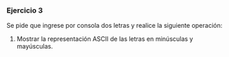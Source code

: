 ### Ejercicio 3

Se pide que ingrese por consola dos letras y realice la siguiente operación:
1. Mostrar la representación ASCII de las letras en minúsculas y mayúsculas.